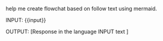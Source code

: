 help me create flowchat based on follow text using mermaid.

INPUT:
{{input}}

OUTPUT:
[Response in the language INPUT text ]
